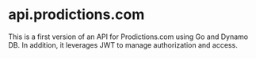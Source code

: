 # api.prodictions.com

This is a first version of an API for Prodictions.com using Go and Dynamo DB. In addition, it leverages JWT to manage authorization and access. 
